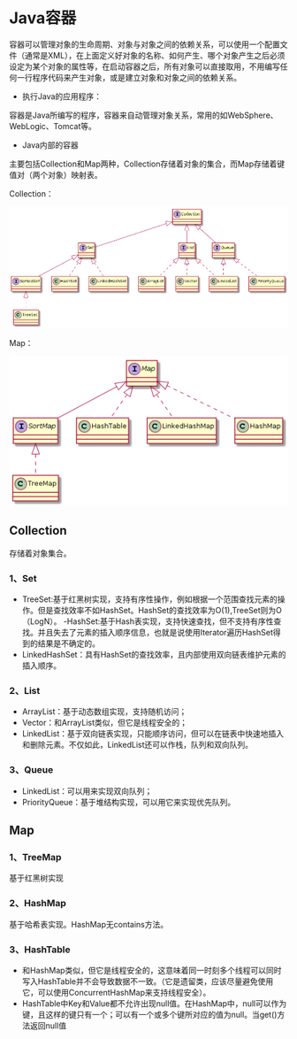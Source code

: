 # Java容器

容器可以管理对象的生命周期、对象与对象之间的依赖关系，可以使用一个配置文件（通常是XML），在上面定义好对象的名称、如何产生、哪个对象产生之后必须设定为某个对象的属性等，在启动容器之后，所有对象可以直接取用，不用编写任何一行程序代码来产生对象，或是建立对象和对象之间的依赖关系。

- 执行Java的应用程序：

容器是Java所编写的程序，容器来自动管理对象关系，常用的如WebSphere、WebLogic、Tomcat等。

- Java内部的容器

主要包括Collection和Map两种，Collection存储着对象的集合，而Map存储着键值对（两个对象）映射表。

Collection：

![title](https://raw.githubusercontent.com/XQLong/Logging/master/img/2019/08/03/1564804991136-1564804991152.png)

Map：

![title](https://raw.githubusercontent.com/XQLong/Logging/master/img/2019/08/03/1564805101849-1564805101849.png)

## Collection

存储着对象集合。

### 1、Set

- TreeSet:基于红黑树实现，支持有序性操作，例如根据一个范围查找元素的操作。但是查找效率不如HashSet。HashSet的查找效率为O(1),TreeSet则为O（LogN）。
-HashSet:基于Hash表实现，支持快速查找，但不支持有序性查找。并且失去了元素的插入顺序信息，也就是说使用Iterator遍历HashSet得到的结果是不确定的。
- LinkedHashSet：具有HashSet的查找效率，且内部使用双向链表维护元素的插入顺序。

### 2、List

- ArrayList：基于动态数组实现，支持随机访问；
- Vector：和ArrayList类似，但它是线程安全的；
- LinkedList：基于双向链表实现，只能顺序访问，但可以在链表中快速地插入和删除元素。不仅如此，LinkedList还可以作栈，队列和双向队列。

### 3、Queue

- LinkedList：可以用来实现双向队列；
- PriorityQueue：基于堆结构实现，可以用它来实现优先队列。

## Map

### 1、TreeMap
基于红黑树实现

### 2、HashMap
基于哈希表实现。HashMap无contains方法。

### 3、HashTable
- 和HashMap类似，但它是线程安全的，这意味着同一时刻多个线程可以同时写入HashTable并不会导致数据不一致。（它是遗留类，应该尽量避免使用它，可以使用ConcurrentHashMap来支持线程安全）。
- HashTable中Key和Value都不允许出现null值。在HashMap中，null可以作为键，且这样的键只有一个；可以有一个或多个键所对应的值为null。当get()方法返回null值


